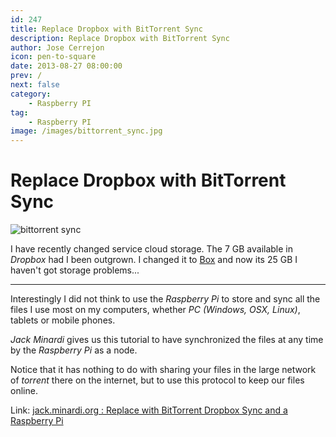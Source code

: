 ```yaml
---
id: 247
title: Replace Dropbox with BitTorrent Sync
description: Replace Dropbox with BitTorrent Sync
author: Jose Cerrejon
icon: pen-to-square
date: 2013-08-27 08:00:00
prev: /
next: false
category:
    - Raspberry PI
tag:
    - Raspberry PI
image: /images/bittorrent_sync.jpg
---
```


# Replace Dropbox with BitTorrent Sync

![bittorrent sync](/images/bittorrent_sync.jpg)

I have recently changed service cloud storage. The 7 GB available in _Dropbox_ had I been outgrown. I changed it to [Box](https://app.box.com) and now its 25 GB I haven't got storage problems...

---

Interestingly I did not think to use the _Raspberry Pi_ to store and sync all the files I use most on my computers, whether _PC (Windows, OSX, Linux)_, tablets or mobile phones.

_Jack Minardi_ gives us this tutorial to have synchronized the files at any time by the _Raspberry Pi_ as a node.

Notice that it has nothing to do with sharing your files in the large network of _torrent_ there on the internet, but to use this protocol to keep our files online.

Link: [jack.minardi.org : Replace with BitTorrent Dropbox Sync and a Raspberry Pi](https://jack.minardi.org/raspberry_pi/replace-dropbox-with-bittorrent-sync-and-a-raspberry-pi/)
